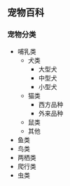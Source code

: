 ## 宠物百科

### 宠物分类
* 哺乳类
	+ 犬类
		- 大型犬
		- 中型犬
		- 小型犬
	+ 猫类
		- 西方品种
		- 外来品种
	+ 鼠类
	+ 其他
* 鱼类
* 鸟类
* 两栖类
* 爬行类
* 虫类